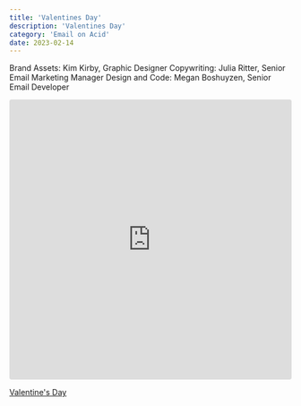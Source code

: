 ```yaml
---
title: 'Valentines Day'
description: 'Valentines Day'
category: 'Email on Acid'
date: 2023-02-14
---
```


Brand Assets: Kim Kirby, Graphic Designer
Copywriting: Julia Ritter, Senior Email Marketing Manager
Design and Code: Megan Boshuyzen, Senior Email Developer

<iframe src="https://parcel.io/embed/1043eb1f-ee25-47cf-bf09-9f0d3e03eecd?parts=html&default-part=html&preview-size=500&theme=parcel-dark&layout=split&wrap=true" style="width:100%; height:500px; border:0; border-radius: 4px; overflow:hidden;" scrolling="No" title="Subject goes here" loading="lazy" allowtransparency="true" allowfullscreen="true" sandbox="allow-forms allow-modals allow-popups allow-presentation allow-same-origin allow-scripts allow-popups-to-escape-sandbox" samesite=none secure=true onload="this.src=this.src+'#source='+window.location.href" > </iframe>

[Valentine's Day](https://parcel.io/e/1043eb1f-ee25-47cf-bf09-9f0d3e03eecd?parts=html&default-part=html&preview-size=500&theme=parcel-dark&layout=preview)
